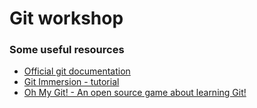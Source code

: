 # Git workshop
### Some useful resources
- [Official git documentation](https://git-scm.com/doc)
- [Git Immersion - tutorial](https://gitimmersion.com/)
- [Oh My Git! - An open source game about learning Git!](https://ohmygit.org/)
